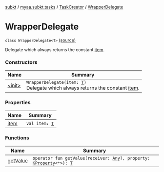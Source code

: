 [subkt](../../../index.md) / [myaa.subkt.tasks](../../index.md) / [TaskCreator](../index.md) / [WrapperDelegate](./index.md)

# WrapperDelegate

`class WrapperDelegate<T>` [(source)](https://github.com/Myaamori/SubKt/blob/0.1.7/src/main/kotlin/myaa/subkt/tasks/tasks.kt#L243)

Delegate which always returns the constant [item](item.md).

### Constructors

| Name | Summary |
|---|---|
| [&lt;init&gt;](-init-.md) | `WrapperDelegate(item: `[`T`](index.md#T)`)`<br>Delegate which always returns the constant [item](item.md). |

### Properties

| Name | Summary |
|---|---|
| [item](item.md) | `val item: `[`T`](index.md#T) |

### Functions

| Name | Summary |
|---|---|
| [getValue](get-value.md) | `operator fun getValue(receiver: `[`Any`](https://kotlinlang.org/api/latest/jvm/stdlib/kotlin/-any/index.html)`?, property: `[`KProperty`](https://kotlinlang.org/api/latest/jvm/stdlib/kotlin.reflect/-k-property/index.html)`<*>): `[`T`](index.md#T) |
